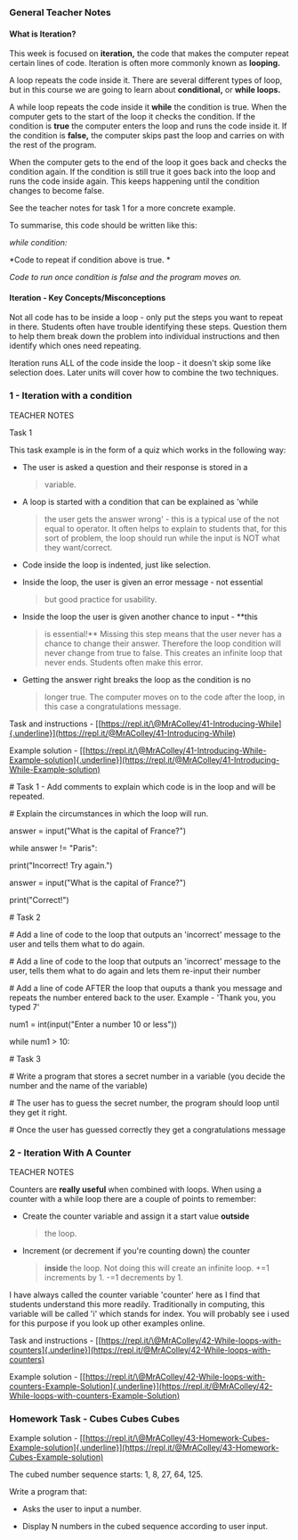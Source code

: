 ### General Teacher Notes

#### What is Iteration?

This week is focused on **iteration,** the code that makes the computer
repeat certain lines of code. Iteration is often more commonly known as
**looping.**

A loop repeats the code inside it. There are several different types of
loop, but in this course we are going to learn about **conditional,** or
**while loops.**

A while loop repeats the code inside it **while** the condition is true.
When the computer gets to the start of the loop it checks the condition.
If the condition is **true** the computer enters the loop and runs the
code inside it. If the condition is **false,** the computer skips past
the loop and carries on with the rest of the program.

When the computer gets to the end of the loop it goes back and checks
the condition again. If the condition is still true it goes back into
the loop and runs the code inside again. This keeps happening until the
condition changes to become false.

See the teacher notes for task 1 for a more concrete example.

To summarise, this code should be written like this:

*while condition:*

*Code to repeat if condition above is true. *

*Code to run once condition is false and the program moves on.*

#### Iteration - Key Concepts/Misconceptions

Not all code has to be inside a loop - only put the steps you want to
repeat in there. Students often have trouble identifying these steps.
Question them to help them break down the problem into individual
instructions and then identify which ones need repeating.

Iteration runs ALL of the code inside the loop - it doesn't skip some
like selection does. Later units will cover how to combine the two
techniques.

### 1 - Iteration with a condition

TEACHER NOTES

Task 1

This task example is in the form of a quiz which works in the following
way:

-   The user is asked a question and their response is stored in a
    > variable.

-   A loop is started with a condition that can be explained as 'while
    > the user gets the answer wrong' - this is a typical use of the not
    > equal to operator. It often helps to explain to students that, for
    > this sort of problem, the loop should run while the input is NOT
    > what they want/correct.

-   Code inside the loop is indented, just like selection.

-   Inside the loop, the user is given an error message - not essential
    > but good practice for usability.

-   Inside the loop the user is given another chance to input - **this
    > is essential!** Missing this step means that the user never has a
    > chance to change their answer. Therefore the loop condition will
    > never change from true to false. This creates an infinite loop
    > that never ends. Students often make this error.

-   Getting the answer right breaks the loop as the condition is no
    > longer true. The computer moves on to the code after the loop, in
    > this case a congratulations message.

Task and instructions -
[[https://repl.it/\@MrAColley/41-Introducing-While]{.underline}](https://repl.it/@MrAColley/41-Introducing-While)

Example solution -
[[https://repl.it/\@MrAColley/41-Introducing-While-Example-solution]{.underline}](https://repl.it/@MrAColley/41-Introducing-While-Example-solution)

\# Task 1 - Add comments to explain which code is in the loop and will
be repeated.

\# Explain the circumstances in which the loop will run.

answer = input(\"What is the capital of France?\")

while answer != \"Paris\":

print(\"Incorrect! Try again.\")

answer = input(\"What is the capital of France?\")

print(\"Correct!\")

\# Task 2

\# Add a line of code to the loop that outputs an \'incorrect\' message
to the user and tells them what to do again.

\# Add a line of code to the loop that outputs an \'incorrect\' message
to the user, tells them what to do again and lets them re-input their
number

\# Add a line of code AFTER the loop that ouputs a thank you message and
repeats the number entered back to the user. Example - \'Thank you, you
typed 7\'

num1 = int(input(\"Enter a number 10 or less\"))

while num1 \> 10:

\# Task 3

\# Write a program that stores a secret number in a variable (you decide
the number and the name of the variable)

\# The user has to guess the secret number, the program should loop
until they get it right.

\# Once the user has guessed correctly they get a congratulations
message

### 2 - Iteration With A Counter

TEACHER NOTES

Counters are **really useful** when combined with loops. When using a
counter with a while loop there are a couple of points to remember:

-   Create the counter variable and assign it a start value **outside**
    > the loop.

-   Increment (or decrement if you're counting down) the counter
    > **inside** the loop. Not doing this will create an infinite loop.
    > +=1 increments by 1. -=1 decrements by 1.

I have always called the counter variable 'counter' here as I find that
students understand this more readily. Traditionally in computing, this
variable will be called 'i' which stands for index. You will probably
see i used for this purpose if you look up other examples online.

Task and instructions -
[[https://repl.it/\@MrAColley/42-While-loops-with-counters]{.underline}](https://repl.it/@MrAColley/42-While-loops-with-counters)

Example solution -
[[https://repl.it/\@MrAColley/42-While-loops-with-counters-Example-Solution]{.underline}](https://repl.it/@MrAColley/42-While-loops-with-counters-Example-Solution)

### Homework Task - Cubes Cubes Cubes

Example solution -
[[https://repl.it/\@MrAColley/43-Homework-Cubes-Example-solution]{.underline}](https://repl.it/@MrAColley/43-Homework-Cubes-Example-solution)

The cubed number sequence starts: 1, 8, 27, 64, 125.

Write a program that:

-   Asks the user to input a number.

-   Display N numbers in the cubed sequence according to user input.
